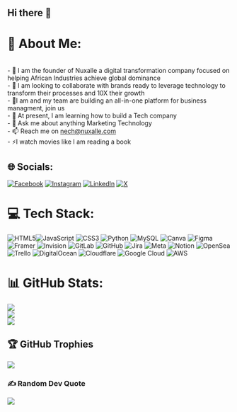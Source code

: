 ## Hi there 👋

<!--
**ChinechNduka/ChinechNduka** is a ✨ _special_ ✨ repository because its `README.md` (this file) appears on your GitHub profile. -->

# 💫 About Me:
<br>- 🔭 I am the founder of Nuxalle a digital transformation company focused on helping African Industries achieve global dominance<br>- 👯 I am looking to collaborate with brands ready to leverage technology to transform their processes and 10X their growth<br>- 🤔I am and my team are building an all-in-one platform for business managment, join us<br>- 🌱 At present, I am learning how to build a
 Tech company <br>- 💬 Ask me about anything Marketing Technology<br>- 📫 Reach me on nech@nuxalle.com<br>- ⚡I watch movies like I am reading a book<br>


## 🌐 Socials:
[![Facebook](https://img.shields.io/badge/Facebook-%231877F2.svg?logo=Facebook&logoColor=white)](https://facebook.com/chinecheremnduka.0) [![Instagram](https://img.shields.io/badge/Instagram-%23E4405F.svg?logo=Instagram&logoColor=white)](https://instagram.com/chinechnduka) [![LinkedIn](https://img.shields.io/badge/LinkedIn-%230077B5.svg?logo=linkedin&logoColor=white)](https://linkedin.com/in/chinecherem-nduka) [![X](https://img.shields.io/badge/X-black.svg?logo=X&logoColor=white)](https://x.com/ChinechNduka) 

# 💻 Tech Stack:
![HTML5](https://img.shields.io/badge/html5-%23E34F26.svg?style=for-the-badge&logo=html5&logoColor=white)![JavaScript](https://img.shields.io/badge/javascript-%23323330.svg?style=for-the-badge&logo=javascript&logoColor=%23F7DF1E) ![CSS3](https://img.shields.io/badge/css3-%231572B6.svg?style=for-the-badge&logo=css3&logoColor=white) ![Python](https://img.shields.io/badge/python-3670A0?style=for-the-badge&logo=python&logoColor=ffdd54) ![MySQL](https://img.shields.io/badge/mysql-4479A1.svg?style=for-the-badge&logo=mysql&logoColor=white) ![Canva](https://img.shields.io/badge/Canva-%2300C4CC.svg?style=for-the-badge&logo=Canva&logoColor=white) ![Figma](https://img.shields.io/badge/figma-%23F24E1E.svg?style=for-the-badge&logo=figma&logoColor=white) ![Framer](https://img.shields.io/badge/Framer-black?style=for-the-badge&logo=framer&logoColor=blue) ![Invision](https://img.shields.io/badge/invision-FF3366?style=for-the-badge&logo=invision&logoColor=white) ![GitLab](https://img.shields.io/badge/gitlab-%23181717.svg?style=for-the-badge&logo=gitlab&logoColor=white) ![GitHub](https://img.shields.io/badge/github-%23121011.svg?style=for-the-badge&logo=github&logoColor=white) ![Jira](https://img.shields.io/badge/jira-%230A0FFF.svg?style=for-the-badge&logo=jira&logoColor=white) ![Meta](https://img.shields.io/badge/Meta-%230467DF.svg?style=for-the-badge&logo=Meta&logoColor=white) ![Notion](https://img.shields.io/badge/Notion-%23000000.svg?style=for-the-badge&logo=notion&logoColor=white) ![OpenSea](https://img.shields.io/badge/OpenSea-%232081E2.svg?style=for-the-badge&logo=opensea&logoColor=white) ![Trello](https://img.shields.io/badge/Trello-%23026AA7.svg?style=for-the-badge&logo=Trello&logoColor=white) ![DigitalOcean](https://img.shields.io/badge/DigitalOcean-%230167ff.svg?style=for-the-badge&logo=digitalOcean&logoColor=white) ![Cloudflare](https://img.shields.io/badge/Cloudflare-F38020?style=for-the-badge&logo=Cloudflare&logoColor=white) ![Google Cloud](https://img.shields.io/badge/GoogleCloud-%234285F4.svg?style=for-the-badge&logo=google-cloud&logoColor=white) ![AWS](https://img.shields.io/badge/AWS-%23FF9900.svg?style=for-the-badge&logo=amazon-aws&logoColor=white)

# 📊 GitHub Stats:
![](https://github-readme-stats.vercel.app/api?username=chinechnduka&theme=dark&hide_border=false&include_all_commits=false&count_private=false)<br/>
![](https://github-readme-streak-stats.herokuapp.com/?user=chinechnduka&theme=dark&hide_border=false)<br/>
![](https://github-readme-stats.vercel.app/api/top-langs/?username=chinechnduka&theme=dark&hide_border=false&include_all_commits=false&count_private=false&layout=compact)

## 🏆 GitHub Trophies
![](https://github-profile-trophy.vercel.app/?username=chinechnduka&theme=radical&no-frame=false&no-bg=true&margin-w=4)

### ✍️ Random Dev Quote
![](https://quotes-github-readme.vercel.app/api?type=horizontal&theme=dark)

<!-- Proudly created with GPRM ( https://gprm.itsvg.in ) -->
